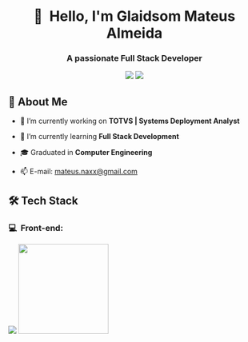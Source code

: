 <h1 align="center">👋 &nbsp;Hello, I'm Glaidsom Mateus Almeida</h1>
<h3 align="center">A passionate Full Stack Developer</h3>

<p align="center">
<a href="https://www.linkedin.com/in/mateusnaxx"><img src="https://img.shields.io/badge/-%20LinkedIn-0077B5?style=flat-square&logo=linkedin&logoColor=white"/></a>
<!--  <a href="https://instagram.com/byfeliperocha"><img src="https://img.shields.io/badge/-My%20Professional%20IG_-E4405F?style=flat-square&logo=Instagram&logoColor=white"/></a> -->
<a href="mailto:felipemotarocha@gmail.com"><img src="https://img.shields.io/badge/-%20Gmail-D14836?style=flat-square&logo=Gmail&logoColor=white"/></a>
</p>

<h2> 🧠 About Me</h2>

- 🏢 I’m currently working on **TOTVS | Systems Deployment Analyst**
- 🌱 I’m currently learning **Full Stack Development**
- 🎓 Graduated in **Computer Engineering**
- 📫 E-mail: [mateus.naxx@gmail.com](mailto:mateus.naxx@gmail.com)

  <!--💻-->
<h2> 🛠 Tech Stack</h2>
<h3>💻 &nbsp;Front-end:</h3>

<img src="https://skillicons.dev/icons?i=html,css,js,ts,react,nextjs" />

<img height="180em" src="https://github-readme-stats.vercel.app/api/top-langs/?username=mateusnaxx&layout=compact&langs_count=7&theme=dark"/>

